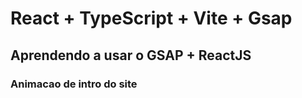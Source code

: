 # React + TypeScript + Vite + Gsap

## Aprendendo a usar o GSAP + ReactJS
### Animacao de intro do site